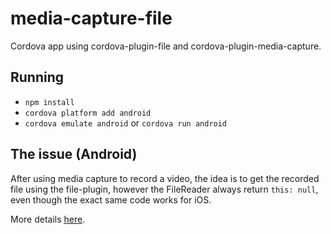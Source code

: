# media-capture-file
Cordova app using cordova-plugin-file and cordova-plugin-media-capture.

## Running
- `npm install`
- `cordova platform add android`
- `cordova emulate android` or `cordova run android`

## The issue (Android)
After using media capture to record a video, the idea is to get the recorded file using the file-plugin, however the FileReader always return `this: null`, even though the exact same code works for iOS.

More details [here](https://github.com/apache/cordova-plugin-file/issues/348).
